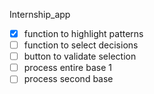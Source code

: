 Internship_app
- [x] function to highlight patterns
- [ ] function to select decisions
- [ ] button to validate selection
- [ ] process entire base 1 
- [ ] process second base
